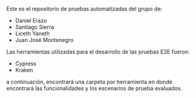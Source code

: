 Este es el repositorio de pruebas automatizadas del grupo de: 
- Daniel Erazo
- Santiago Sierra
- Liceth Yaneth
- Juan José Montenegro

Las herramientas utilizadas para el desarrollo de las pruebas E2E fueron:

- Cypress
- Kraken

a continuación, encontrará una carpeta por herramienta en donde encontrará las funcionalidades y los escenarios de prueba evaluados.
